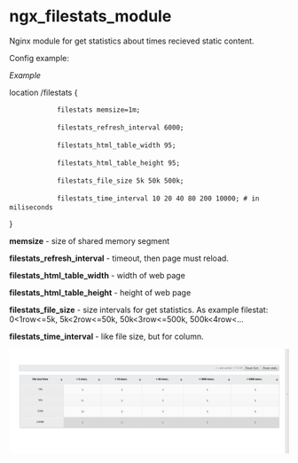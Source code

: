 ngx_filestats_module
====================

Nginx module for get statistics about times recieved static content.

Config example:


*Example*

location /filestats {

                filestats memsize=1m;
                
                filestats_refresh_interval 6000;
                
                filestats_html_table_width 95;
                
                filestats_html_table_height 95;
                
                filestats_file_size 5k 50k 500k;
                
                filestats_time_interval 10 20 40 80 200 10000; # in miliseconds
                
}

**memsize** - size of shared memory segment

**filestats_refresh_interval** - timeout, then page must reload.

**filestats_html_table_width** - width of web page

**filestats_html_table_height** - height of web page

**filestats_file_size** - size intervals for get statistics. As example filestat: 0<1row<=5k, 5k<2row<=50k, 50k<3row<=500k, 500k<4row<...

**filestats_time_interval** - like file size, but for column.

![Alt text](/img/screenshot-2013.12.10-17.19.07.png "Screenshot")
